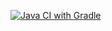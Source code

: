 [![Java CI with Gradle](https://github.com/Miflem/Patterns/actions/workflows/gradle.yml/badge.svg)](https://github.com/Mifalem/Patterns/actions/workflows/gradle.yml)
